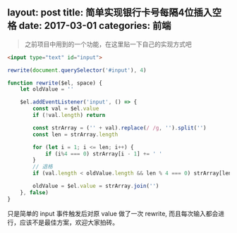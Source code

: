 layout: post
title: 简单实现银行卡号每隔4位插入空格
date: 2017-03-01
categories: 前端
---

> 之前项目中用到的一个功能，在这里贴一下自己的实现方式吧

```html
<input type="text" id="input">
```

```js
rewrite(document.querySelector('#input'), 4)

function rewrite($el, space) {
    let oldValue = ''

    $el.addEventListener('input', () => {
        const val = $el.value
        if (!val.length) return

        const strArray = ('' + val).replace(/ /g, '').split('')
        const len = strArray.length

        for (let i = 1; i <= len; i++) {
            if (i%4 === 0) strArray[i - 1] += ' '
        }
        // 退格
        if (val.length < oldValue.length && len % 4 === 0) strArray[len - 1] = strArray[len - 1].substr(0, 1)

        oldValue = $el.value = strArray.join('')
    }, false)
}
```

只是简单的 input 事件触发后对原 value 做了一次 rewrite, 而且每次输入都会进行，应该不是最佳方案，欢迎大家拍砖。

<!--<script async src="//jsfiddle.net/nvjwau6v/embed/js,html,result/"></script>-->


